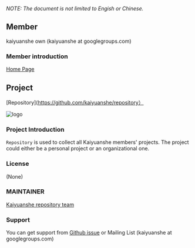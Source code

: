 *NOTE: The document is not limited to Engish or Chinese.*

## Member

kaiyuanshe own (kaiyuanshe at googlegroups.com)

### Member introduction

[Home Page](kaiyuanshe.cn)

## Project

[Repository](https://github.com/kaiyuanshe/repository）

![logo](logo.png)

### Project Introduction

`Repository` is used to collect all Kaiyuanshe members' projects.
The project could either be a personal project or an organizational one.

### License

(None)

### MAINTAINER

[Kaiyuanshe repository team](https://github.com/orgs/kaiyuanshe/teams/repository/members)

### Support

You can get support from [Github issue](https://github.com/kaiyuanshe/repository/issues)
or Mailing List (kaiyuanshe at googlegroups.com)
